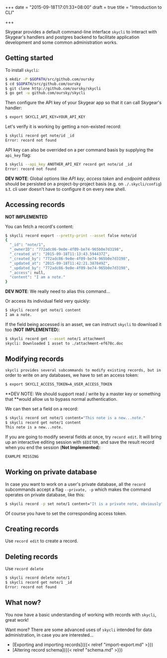 +++
date = "2015-09-18T17:01:33+08:00"
draft = true
title = "Introduction to CLI"

+++

Skygear provides a default command-line interface `skycli` to interact with
Skygear's handlers and postgres backend to facilitate application development
and some common administration works.

## Getting started

To install `skycli`:

```bash
$ mkdir -P $GOPATH/src/github.com/oursky
$ cd $GOPATH/src/github.com/oursky
$ git clone http://github.com/oursky/skycli
$ go get -u github.com/oursky/skycli
```

Then configure the API key of your Skygear app so that it can call Skygear's
handler:

```bash
$ export SKYCLI_API_KEY=YOUR_API_KEY
```

Let's verify it is working by getting a non-existed record:

```bash
$ skycli record get note/id _id
Error: record not found
```

API key can also be overrided on a per command basis by supplying the
`api_key` flag:

```bash
$ skycli --api_key ANOTHER_API_KEY record get note/id _id
Error: record not found
```

**DEV NOTE**: Global options like _API key_, _access token_ and _endpoint
address_ should be persisted on a project-by-project basis (e.g. on
`./.skycli/config`) s.t. cli user doesn't have to configure it on every new
shell.

## Accessing records

**NOT IMPLEMENTED**

You can fetch a record's content:

```bash
$ skycli record export --pretty-print --asset false note/id
{
  "_id": "note/1",
  "_ownerID": "772adc86-9e0e-4f09-be74-965b0e7d3198",
  "_created_at": "2015-09-18T11:13:43.594437Z",
  "_created_by": "772adc86-9e0e-4f09-be74-965b0e7d3198",
  "_updated_at": "2015-09-18T11:42:21.387849Z",
  "_updated_by": "772adc86-9e0e-4f09-be74-965b0e7d3198",
  "_access": null,
  "content": "I am a note."
}
```

**DEV NOTE**: We really need to alias this command...

Or access its individual field very quickly:

```bash
$ skycli record get note/1 content
I am a note.
```

If the field being accessed is an asset, we can instruct `skycli` to
download it too (**NOT IMPLEMENTED**):

```bash
$ skycli record get --asset note/1 attachment
skycli: Downloaded 1 asset to ./attachment-ef678c.doc
```

## Modifying records

`skycli provides several subcommands to modify existing records, but in
`order to write on any databases, we have to set an access token:

```bash
$ export SKYCLI_ACCESS_TOKEN=A_USER_ACCESS_TOKEN
```

**DEV NOTE: We should support read / write by a master key or something that
**would allow us to bypass normal authentication.

We can then set a field on a record:

```bash
$ skycli record set note/1 content="This note is a new...note."
$ skycli record get note/1 content
This note is a new...note.
```

If you are going to modify several fields at once, try `record edit`. It will
bring up an interactive editing session with `$EDITOR`, and save the result
record when you end the session (**Not Implemented**):

```bash
EXAMLPE MISSING
```

## Working on private database

In case you want to work on a user's private database, all the `record`
subcommands accept a flag `--private, -p` which makes the command operates on
private database, like this:

```bash
$ skycli record -p set note/1 content="It is a private note, obviously"
```

Of course you have to set the corresponding access token.

## Creating records

Use `record edit` to create a record.

## Deleting records

Use `record delete`

```bash
$ skycli record delete note/1
$ skycli record get note/1 _id
Error: record not found
```

## What now?

You now have a basic understanding of working with records with `skycli`,
great work!

Want more? There are some advanced uses of `skycli` intended for data
administration, in case you are interested...

* [Exporting and importing records]({{< relref "import-export.md" >}})
* [Altering record schema]({{< relref "schema.md" >}}) 
